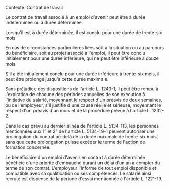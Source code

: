 Contexte: Contrat de travail

Le contrat de travail associé à un emploi d'avenir peut être à durée indéterminée ou à durée déterminée.

Lorsqu'il est à durée déterminée, il est conclu pour une durée de trente-six mois.

En cas de circonstances particulières liées soit à la situation ou au parcours du bénéficiaire, soit au projet associé à l'emploi, il peut être conclu initialement pour une durée inférieure, qui ne peut être inférieure à douze mois.

S'il a été initialement conclu pour une durée inférieure à trente-six mois, il peut être prolongé jusqu'à cette durée maximale.

Sans préjudice des dispositions de l'article L. 1243-1, il peut être rompu à l'expiration de chacune des périodes annuelles de son exécution à l'initiative du salarié, moyennant le respect d'un préavis de deux semaines, ou de l'employeur, s'il justifie d'une cause réelle et sérieuse, moyennant le respect d'un préavis d'un mois et de la procédure prévue à l'article L. 1232-2.

Dans le cas prévu au dernier alinéa de l'article L. 5134-113, les personnes mentionnées aux 1° et 2° de l'article L. 5134-19-1 peuvent autoriser une prolongation du contrat au-delà de la durée maximale de trente-six mois, sans que cette prolongation puisse excéder le terme de l'action de formation concernée.

Le bénéficiaire d'un emploi d'avenir en contrat à durée déterminée bénéficie d'une priorité d'embauche durant un délai d'un an à compter du terme de son contrat. L'employeur l'informe de tout emploi disponible et compatible avec sa qualification ou ses compétences. Le salarié ainsi recruté est dispensé de la période d'essai mentionnée à l'article L. 1221-19.